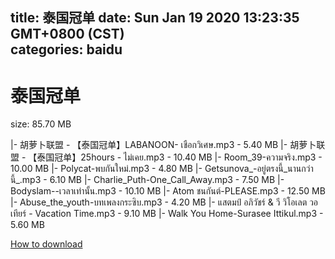 
title: 泰国冠单
date: Sun Jan 19 2020 13:23:35 GMT+0800 (CST)    
categories: baidu
---

# 泰国冠单
size: 85.70 MB
 
 
|- 胡萝卜联盟 - 【泰国冠单】LABANOON- เชือกวิเศษ.mp3 - 5.40 MB
|- 胡萝卜联盟 - 【泰国冠单】25hours - ไม่เคย.mp3 - 10.40 MB
|- Room_39-ความจริง.mp3 - 10.00 MB
|- Polycat-พบกันใหม่.mp3 - 4.80 MB
|- Getsunova_-อยู่ตรงนี้_นานกว่านี้_.mp3 - 6.10 MB
|- Charlie_Puth-One_Call_Away.mp3 - 7.50 MB
|- Bodyslam--เวลาเท่านั้น.mp3 - 10.10 MB
|- Atom ชนกันต์-PLEASE.mp3 - 12.50 MB
|- Abuse_the_youth-บทเพลงกระซิบ.mp3 - 4.20 MB
|- แสตมป์ อภิวัชร์ & วี วิโอเลต วอเทียร์ - Vacation Time.mp3 - 9.10 MB
|-  Walk You Home-Surasee Ittikul.mp3 - 5.60 MB

[How to download](https://bpcam.bemobtrk.com/go/2ceec3aa-1ca2-46d6-b9ff-aaa5c184517c?jno=360)